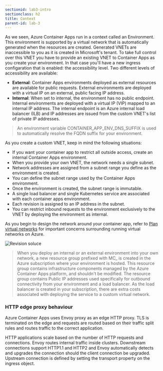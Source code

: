 ```yaml
---
sectionid: lab3-intro
sectionclass: h2
title: Context
parent-id: lab-3
---
```


As we seen, Azure Container Apps run in a context called an Environment. This environment is supported by a virtual network that is automatically generated when the resources are created. Generated VNETs are inaccessible to you as it is created in Microsoft's tenant. To take full control over this VNET you have to provide an existing VNET to Container Apps as you create your environment. In that case you'll have a new ingress configaration that is enabled: the accessibility level. Two different levels of accessibility are available:

- **External**: Container Apps environments deployed as external resources are available for public requests. External environments are deployed with a virtual IP on an external, public facing IP address.
- **Internal**: When set to internal, the environment has no public endpoint. Internal environments are deployed with a virtual IP (VIP) mapped to an internal IP address. The internal endpoint is an Azure internal load balancer (ILB) and IP addresses are issued from the custom VNET's list of private IP addresses.

> An environment variable CONTAINER_APP_ENV_DNS_SUFFIX is used to automatically resolve the FQDN suffix for your environment.

As you create a custom VNET, keep in mind the following situations:

- If you want your container app to restrict all outside access, create an internal Container Apps environment.
- When you provide your own VNET, the network needs a single subnet.
- Network addresses are assigned from a subnet range you define as the environment is created.
- You can define the subnet range used by the Container Apps environment.
- Once the environment is created, the subnet range is immutable.
- A single load balancer and single Kubernetes service are associated with each container apps environment.
- Each revision is assigned to an IP address in the subnet.
- You can restrict inbound requests to the environment exclusively to the VNET by deploying the environment as internal.

As you begin to design the network around your container app, refer to [Plan virtual networks](https://docs.microsoft.com/en-us/azure/virtual-network/virtual-network-vnet-plan-design-arm) for important concerns surrounding running virtual networks on Azure.

![Revision soluce](/media/lab3/acavnet.png)

> When you deploy an internal or an external environment into your own network, a new resource group prefixed with MC_ is created in the Azure subscription where your environment is hosted. This resource group contains infrastructure components managed by the Azure Container Apps platform, and shouldn't be modified. The resource group contains Public IP addresses used specifically for outbound connectivity from your environment and a load balancer. As the load balancer is created in your subscription, there are extra costs associated with deploying the service to a custom virtual network.

### HTTP edge proxy behaviour

Azure Container Apps uses Envoy proxy as an edge HTTP proxy. TLS is terminated on the edge and requests are routed based on their traffic split rules and routes traffic to the correct application.

HTTP applications scale based on the number of HTTP requests and connections. Envoy routes internal traffic inside clusters. Downstream connections support HTTP1.1 and HTTP2 and Envoy automatically detects and upgrades the connection should the client connection be upgraded. Upstream connection is defined by setting the transport property on the ingress object.
